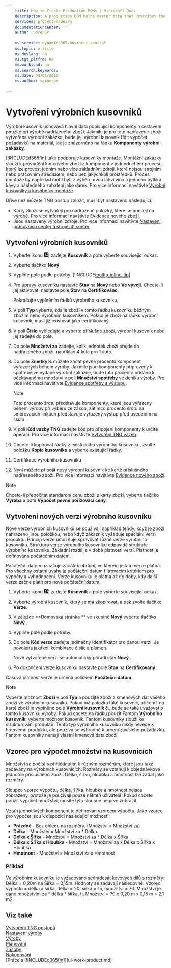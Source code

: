 ```yaml
---
    title: How to Create Production BOMs | Microsoft Docs
    description: A production BOM holds master data that describes the components and subassemblies used in the production of a parent item. Once a production order is created for that parent item, its production BOM will govern the calculation of material requirements as represented on the **Prod. Order Components** page.
    services: project-madeira
    documentationcenter: ''
    author: SorenGP

    ms.service: dynamics365-business-central
    ms.topic: article
    ms.devlang: na
    ms.tgt_pltfrm: na
    ms.workload: na
    ms.search.keywords:
    ms.date: 04/01/2019
    ms.author: sgroespe

---
```

# Vytvoření výrobních kusovníků
Výrobní kusovník uchovává hlavní data popisující komponenty a sestavení použité při výrobě nadřízeného zboží. Jakmile je pro toto nadřazené zboží vytvořena výrobní zakázka, bude její výrobní kusovník řídit výpočet požadavků na materiál, jak je znázorněno na řádku **Komponenty  výrobní zakázky**.

[!INCLUDE[d365fin](includes/d365fin_md.md)] také podporuje kusovníky montáže. Montážní zakázky slouží k provádění koncového zboží z komponent v jednoduchém procesu, který lze provést jedním nebo více základními zdroji, které nejsou strojním nebo pracovním střediskem, nebo bez jakýchkoli prostředků. Proces montáže by například mohl být, z výběru dvou láhví vína a jednoho pytlíku kávy a následného zabalení jako dárek. Pro více informací navštivte [Výrobní kusovníky a kusobníky montáže](inventory-how-work-boms.md#assembly-boms-or-production-boms).

Dříve než můžete TNG postup založit, musí být nastaveno následující:

- Karty zboží se vytvářejí pro nadřazené položky, které se podílejí na výrobě. Pro více informací navštivte [Evidence nového zboží](inventory-how-register-new-items.md).
- Jsou nastaveny výrobní zdroje. Pro více informací navštivte [Nastavení pracovních center a strojních center](production-how-to-set-up-work-and-machine-centers.md)

## Vytvoření výrobních kusovníků
1. Vyberte ikonu ![Žárovky, která otevře funkci Řekněte mi](media/ui-search/search_small.png "Řekněte mi, co chcete dělat"), zadejte **Kusovník** a poté vyberte související odkaz.
2. Vyberte tlačítko **Nový**.
3. Vyplňte pole podle potřeby. [!INCLUDE[tooltip-inline-tip](includes/tooltip-inline-tip_md.md)]
4. Pro úpravy kusovníku nastavte **Stav** na **Nový** nebo **Ve vývoji**. Chcete-li jej aktivovat, nastavte pole **Stav** na **Certifikováno**.

   Pokračujte vyplněním řádků výrobního kusovníku.
5. V poli **Typ** vyberte, zda je zboží v tomto řádku kusovníku běžným zbožím nebo výrobním kusovníkem. Pokud je zboží na řádku výrobní kusovník, musí již existovat jako certifikovaný.
6. V poli **Číslo** vyhledejte a vyberte příslušné zboží, výrobní kusovník nebo jej zadejte do pole.
7. Do pole **Množství za** zadejte, kolik jednotek zboží přejde do nadřazeného zboží, například 4 kola pro 1 auto.
8. Do pole **Zmetky%** můžete zadat pevné procento komponent vyřazených během výroby. Jakmile jsou komponenty připraveny k spotřebě ve vydané výrobní zakázce, bude toto procento přidáno k očekávanému množství v poli **Množství spotřeby** ve deníku výroby. Pro více informací navštivte [Evidence spotřeby a výstupu](production-how-to-register-consumption-and-output.md).

   > [!NOTE]
   > Toto procento šrotu představuje komponenty, které jsou vyřazeny během výroby při výběru ze zásob, zatímco procento šrotu na směrovacích linkách představuje vyřazený výstup před uvedením na sklad.

9. V poli **Kód vazby TNG** zadejte kód pro připojení komponenty k určité operaci. Pro více informací navštivte [Vytvoření TNG vazeb](production-how-to-create-routings.md#to-create-routing-links).
10. Chcete-li kopírovat řádky z existujícího výrobního kusovníku, zvolte položku **Kopie kusovníku** a vyberte existující řádky.
11. Certifikace výrobního kusovníku
12. Nyní můžete připojit nový výrobní kusovník ke kartě příslušného nadřazeného zboží. Pro více informací navštivte [Evidence nového zboží](inventory-how-register-new-items.md).

> [!NOTE]
>  Chcete-li přepočítat standardní cenu zboží z karty zboží, vyberte tlačítko **Výroba** a poté **Výpočet  pevné pořizovací ceny**.

## Vytvoření nových verzí výrobního kusovníku
Nové verze výrobních kusovníků se používají například tehdy, když je zboží nahrazeno jinou položkou, nebo když zákazník vyžaduje speciální verzi produktu. Princip verze umožňuje spravovat různé verze výrobního kusovníku. Struktura verze výrobního kusovníku odpovídá struktuře výrobního kusovníku. Základní rozdíl je v době platnosti verzí. Platnost je definována počátečním datem.

Počáteční datum označuje začátek období, ve kterém je tato verze platná. Pro všechny ostatní úvahy je počáteční datum filtrovacím kritériem pro výpočty a vyhodnocení. Verze kusovníku je platná až do doby, kdy další verze začne platit pro nové počáteční datum.

1. Vyberte ikonu ![Žárovky, která otevře funkci Řekněte mi](media/ui-search/search_small.png "Řekněte mi, co chcete dělat"), zadejte **Kusovník** a poté vyberte související odkaz.
2. Vyberte výrobní kusovník, který se má zkopírovat, a pak zvolte tlačítko **Verze**.
3. V záložce **Domovská stránka ** ve skupině **Nový** vyberte tlačítko **Nový** .
4. Vyplňte pole podle potřeby.
5. Do pole **Kód verze** zadejte jedinečný identifikátor pro danou verzi. Je povolena jakákoli kombinace číslic a písmen.

   Nově vytvořené verzi se automaticky přiřadí stav **Nový** .
6. Po dokončení verze kusovníku nastavte pole **Stav** na **Certifikovaný**.

Časová platnost verze je určena políčkem **Počáteční datum**.

> [!NOTE]
>  Vyberte možnost **Zboží** v poli **Typ** a použijte zboží z kmenových dat vašeho zboží ve výrobním kusovníku. Pokud má položka také kusovník, přičemž na kartě zboží je vyplněno pole **Výrobní kusovník č.**, bude se také uvažovat o tomto kusovníku výroby.
> Pokud chcete na řádku použít Fantom **Výrobního kusovník**, vyberte možnost kusovník.
> Fantom kusovníky slouží ke strukturování produktů. Tento typ výrobního kusovníku nikdy nevede k hotovému produktu, ale používá se výhradně k určení závislého požadavku. Fantom kusovníky nemají vlastní kmenová data zboží.

## Vzorec pro výpočet množství na kusovnících
Množství se počítá s přihlédnutím k různým rozměrům, které jsou také zadávány na výrobních kusovnících. Rozměry se vztahují k objednávkové jednotce příslušného zboží. Délku, šířku, hloubku a hmotnost lze zadat jako rozměry.

Sloupce vzorec výpočtu, délka, šířka, hloubka a hmotnost nejsou zobrazeny, protože je používají pouze někteří uživatelé. Pokud chcete použít výpočet množství, musíte tyto sloupce nejprve zobrazit.

Vztah jednotlivých komponent je definován vzorcem výpočtu. Jako vzorec pro výpočet jsou k dispozici následující možnosti:

- **Prázdné** - Bez ohledu na rozměry. (Množství = Množství za)
- **Délka** - Množství = Množství za * Délka
- **Délka x Šířka** - Množství = Množství za * Délka x Šířka
- **Délka x Šířka x Hloubka** - Množství = Množství za x Délka x Šířka x Hloubka
- **Hmotnost** - Množství = Množství za x Hmotnost

### Příklad
Ve výrobním kusovníku je vyžadováno sedmdesát kovových dílů s rozměry: Délka = 0,20m na Šířka = 0,15m. Hodnoty se zadávají následovně: Vzorec výpočtu = délka x šířka, délka = 20, šířka = 15, množství = 70. Množství je dáno množstvím za * délka * šířka, tj. Množství = 70 x 0,20 m x 0,15 m = 2,1 m2.

## Viz také
[Vytvoření TNG postupů](production-how-to-create-routings.md)  
[Nastavení výroby](production-configure-production-processes.md)  
[Výroby](production-manage-manufacturing.md)  
[Plánování](production-planning.md)  
[Zásoby](inventory-manage-inventory.md)  
[Nakupování](purchasing-manage-purchasing.md)  
[Práce s  [!INCLUDE[d365fin](includes/d365fin_md.md)]](ui-work-product.md)
